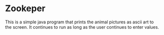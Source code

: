 # Zookeper
This is a simple java program that prints the animal pictures as ascii art to the screen. 
It continues to run as long as the user continues to enter values. 
